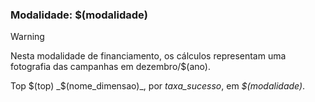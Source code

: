 ### Modalidade: $(modalidade)

<!--Taxa de Sucesso-->
> [!WARNING] 
> Nesta modalidade de financiamento, os cálculos representam
> uma fotografia das campanhas em dezembro/$(ano).

Top $(top) _$(nome_dimensao)_, por _taxa_sucesso_, em _$(modalidade)_.
